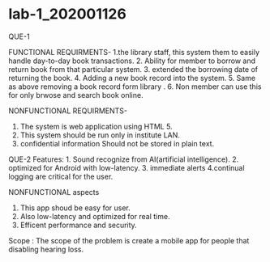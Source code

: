 # lab-1_202001126


QUE-1

   FUNCTIONAL REQUIRMENTS-
   1.the library staff, this system them to easily handle day-to-day book transactions.
   2. Ability for member to borrow and return book from that particular system.
   3. extended the borrowing date of returning the book.
   4. Adding a new book record into the system.
   5. Same as above removing a book record form library .
   6. Non member can use this for only brwose and search book online.
    
   NONFUNCTIONAL REQUIRMENTS-
   1. The system is web application using HTML 5.
   2. This system should be run only in institute LAN.
   3. confidential information Should  not be stored in plain text.
   
QUE-2
   Features: 
    1. Sound recognize from  AI(artificial intelligence).
    2. optimized for Android with low-latency.
    3. immediate alerts
    4.continual logging are critical for the user.
    
   NONFUNCTIONAL aspects    
   1. This app shoud be easy for user.
   2. Also low-latency and optimized for real time.
   3. Efficent performance and security.
   
  Scope : The scope of the problem is create a mobile app for people that disabling hearing loss.
  

    
        
        

  
  
